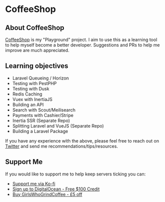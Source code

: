 # CoffeeShop

## About CoffeeShop

[CoffeeShop](https://coffeeshop.mrchrisoliver.me) is my "Playground" project. I aim to use this as a learning tool to help myself become a better developer. Suggestions and PRs to help me improve are much appreciated.

## Learning objectives

- Laravel Queueing / Horizon
- Testing with PestPHP
- Testing with Dusk
- Redis Caching
- Vuex with InertiaJS
- Building an API
- Search with Scout/Meilisearch
- Payments with Cashier/Stripe
- Inertia SSR (Separate Repo)
- Splitting Laravel and VueJS (Separate Repo)
- Building a Laravel Package

If you have any experience with the above, please feel free to reach out on [Twitter](https://twitter.com/mrchrxs) and send me recommendations/tips/resources.

## Support Me

If you would like to support me to help keep servers ticking you can:
- [Support me via Ko-fi](https://ko-fi.com/mrchrxs) 
- [Sign up to DigitalOcean - Free $100 Credit](https://m.do.co/c/bfb3429a7026)
- [Buy GirlsWhoGrindCoffee - £5 off](http://i.refs.cc/ifySYL5n?smile_ref=eyJzbWlsZV9zb3VyY2UiOiJzbWlsZV91aSIsInNtaWxlX21lZGl1bSI6IiIsInNtaWxlX2NhbXBhaWduIjoicmVmZXJyYWxfcHJvZ3JhbSIsInNtaWxlX2N1c3RvbWVyX2lkIjoxMTIwNzg4NDIxfQ%3D%3D)


